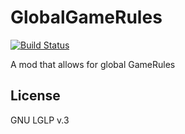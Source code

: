 # GlobalGameRules

[![Build Status](https://travis-ci.org/GoryMoon/GlobalGameRules.svg?branch=1.7.10)](https://travis-ci.org/GoryMoon/GlobalGameRules)

A mod that allows for global GameRules

License
----

GNU LGLP v.3
